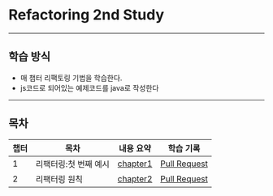 # Refactoring 2nd Study

--------------------

## 학습 방식

- 매 챕터 리팩토링 기법을 학습한다.
- js코드로 되어있는 예제코드를 java로 작성한다

--------

## 목차
| 챕터 | 목차           | 내용 요약                       | 학습 기록                                                                      |
|----|--------------|-----------------------------|----------------------------------------------------------------------------|
| 1  | 리팩터링:첫 번째 예시 | [chapter1](document/ch1.md) | [Pull Request](https://github.com/connieya/refactoring-2nd-edition/pull/1) |
| 2  | 리팩터링 원칙      | [chapter2](document/ch2.md) | [Pull Request](https://github.com/connieya/refactoring-2nd-edition/pull/2) |

